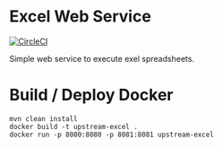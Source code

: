 # Excel Web Service

[![CircleCI](https://circleci.com/gh/NatelEnergy/excel-server/tree/master.svg?style=svg)](https://circleci.com/gh/NatelEnergy/excel-server/tree/master)

Simple web service to execute exel spreadsheets.



# Build / Deploy Docker

```
mvn clean install
docker build -t upstream-excel .
docker run -p 8080:8080 -p 8081:8081 upstream-excel
```

